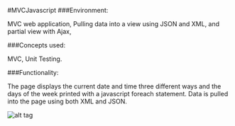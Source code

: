 #MVCJavascript
###Environment:

MVC web application, Pulling data into a view using JSON and XML, and partial view with Ajax, 

###Concepts used:

MVC, Unit Testing.

###Functionality:

The page displays the current date and time three different ways and the days of the week printed with a javascript foreach statement. Data is pulled into the page using both XML and JSON.


![alt tag](https://raw.github.com/andrewjhinger/MVCJavaScript/master/Capture.JPG)
